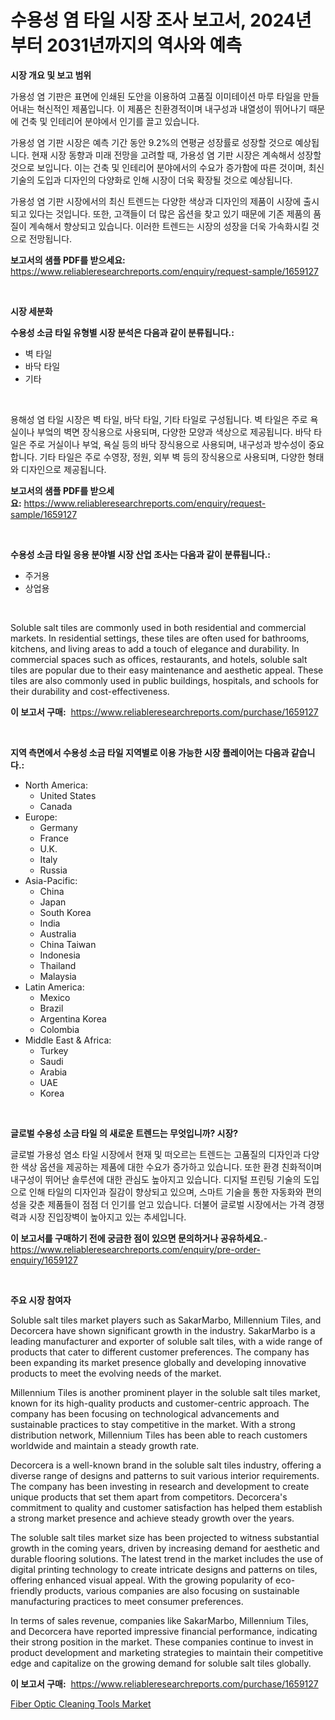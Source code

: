 <p><h1>수용성 염 타일 시장 조사 보고서, 2024년부터 2031년까지의 역사와 예측</h1></p><p><strong>시장 개요 및 보고 범위</strong></p>
<p><p>가용성 염 기판은 표면에 인쇄된 도안을 이용하여 고품질 이미테이션 마루 타일을 만들어내는 혁신적인 제품입니다. 이 제품은 친환경적이며 내구성과 내열성이 뛰어나기 때문에 건축 및 인테리어 분야에서 인기를 끌고 있습니다. </p><p>가용성 염 기판 시장은 예측 기간 동안 9.2%의 연평균 성장률로 성장할 것으로 예상됩니다. 현재 시장 동향과 미래 전망을 고려할 때, 가용성 염 기판 시장은 계속해서 성장할 것으로 보입니다. 이는 건축 및 인테리어 분야에서의 수요가 증가함에 따른 것이며, 최신 기술의 도입과 디자인의 다양화로 인해 시장이 더욱 확장될 것으로 예상됩니다. </p><p>가용성 염 기판 시장에서의 최신 트렌드는 다양한 색상과 디자인의 제품이 시장에 출시되고 있다는 것입니다. 또한, 고객들이 더 많은 옵션을 찾고 있기 때문에 기존 제품의 품질이 계속해서 향상되고 있습니다. 이러한 트렌드는 시장의 성장을 더욱 가속화시킬 것으로 전망됩니다.</p></p>
<p><strong>보고서의 샘플 PDF를 받으세요:</strong> <a href="https://www.reliableresearchreports.com/enquiry/request-sample/1659127">https://www.reliableresearchreports.com/enquiry/request-sample/1659127</a></p>
<p>&nbsp;</p>
<p><strong>시장 세분화</strong></p>
<p><strong>수용성 소금 타일 유형별 시장 분석은 다음과 같이 분류됩니다.:</strong></p>
<p><ul><li>벽 타일</li><li>바닥 타일</li><li>기타</li></ul></p>
<p>&nbsp;</p>
<p><p>용해성 염 타일 시장은 벽 타일, 바닥 타일, 기타 타일로 구성됩니다. 벽 타일은 주로 욕실이나 부엌의 벽면 장식용으로 사용되며, 다양한 모양과 색상으로 제공됩니다. 바닥 타일은 주로 거실이나 부엌, 욕실 등의 바닥 장식용으로 사용되며, 내구성과 방수성이 중요합니다. 기타 타일은 주로 수영장, 정원, 외부 벽 등의 장식용으로 사용되며, 다양한 형태와 디자인으로 제공됩니다.</p></p>
<p><strong>보고서의 샘플 PDF를 받으세요:</strong>&nbsp;<a href="https://www.reliableresearchreports.com/enquiry/request-sample/1659127">https://www.reliableresearchreports.com/enquiry/request-sample/1659127</a></p>
<p>&nbsp;</p>
<p><strong> 수용성 소금 타일 응용 분야별 시장 산업 조사는 다음과 같이 분류됩니다.:</strong></p>
<p><ul><li>주거용</li><li>상업용</li></ul></p>
<p>&nbsp;</p>
<p><p>Soluble salt tiles are commonly used in both residential and commercial markets. In residential settings, these tiles are often used for bathrooms, kitchens, and living areas to add a touch of elegance and durability. In commercial spaces such as offices, restaurants, and hotels, soluble salt tiles are popular due to their easy maintenance and aesthetic appeal. These tiles are also commonly used in public buildings, hospitals, and schools for their durability and cost-effectiveness.</p></p>
<p><strong>이 보고서 구매:</strong>&nbsp; <a href="https://www.reliableresearchreports.com/purchase/1659127">https://www.reliableresearchreports.com/purchase/1659127</a></p>
<p>&nbsp;</p>
<p><strong>지역 측면에서 수용성 소금 타일 지역별로 이용 가능한 시장 플레이어는 다음과 같습니다.:</strong></p>
<p><ul>
    <li>
        North America:
        <ul>
            <li>United States</li>
            <li>Canada</li>
        </ul>
    </li>
    <li>
        Europe:
        <ul>
            <li>Germany</li>
            <li>France</li>
            <li>U.K.</li>
            <li>Italy</li>
            <li>Russia</li>
        </ul>
    </li>
    <li>
        Asia-Pacific:
        <ul>
            <li>China</li>
            <li>Japan</li>
            <li>South Korea</li>
            <li>India</li>
            <li>Australia</li>
            <li>China Taiwan</li>
            <li>Indonesia</li>
            <li>Thailand</li>
            <li>Malaysia</li>
        </ul>
    </li>
    <li>
        Latin America:
        <ul>
            <li>Mexico</li>
            <li>Brazil</li>
            <li>Argentina Korea</li>
            <li>Colombia</li>
        </ul>
    </li>
    <li>
        Middle East & Africa:
        <ul>
            <li>Turkey</li>
            <li>Saudi</li>
            <li>Arabia</li>
            <li>UAE</li>
            <li>Korea</li>
        </ul>
    </li>
    </ul></p>
<p>&nbsp;</p>
<p><strong>글로벌 수용성 소금 타일 의 새로운 트렌드는 무엇입니까? 시장?</strong></p>
<p><p>글로벌 가용성 염소 타일 시장에서 현재 및 떠오르는 트렌드는 고품질의 디자인과 다양한 색상 옵션을 제공하는 제품에 대한 수요가 증가하고 있습니다. 또한 환경 친화적이며 내구성이 뛰어난 솔루션에 대한 관심도 높아지고 있습니다. 디지털 프린팅 기술의 도입으로 인해 타일의 디자인과 질감이 향상되고 있으며, 스마트 기술을 통한 자동화와 편의성을 갖춘 제품들이 점점 더 인기를 얻고 있습니다. 더불어 글로벌 시장에서는 가격 경쟁력과 시장 진입장벽이 높아지고 있는 추세입니다.</p></p>
<p><strong>이 보고서를 구매하기 전에 궁금한 점이 있으면 문의하거나 공유하세요.</strong>- <a href="https://www.reliableresearchreports.com/enquiry/pre-order-enquiry/1659127">https://www.reliableresearchreports.com/enquiry/pre-order-enquiry/1659127</a></p>
<p>&nbsp;</p>
<p><strong>주요 시장 참여자</strong></p>
<p><p>Soluble salt tiles market players such as SakarMarbo, Millennium Tiles, and Decorcera have shown significant growth in the industry. SakarMarbo is a leading manufacturer and exporter of soluble salt tiles, with a wide range of products that cater to different customer preferences. The company has been expanding its market presence globally and developing innovative products to meet the evolving needs of the market.</p><p>Millennium Tiles is another prominent player in the soluble salt tiles market, known for its high-quality products and customer-centric approach. The company has been focusing on technological advancements and sustainable practices to stay competitive in the market. With a strong distribution network, Millennium Tiles has been able to reach customers worldwide and maintain a steady growth rate.</p><p>Decorcera is a well-known brand in the soluble salt tiles industry, offering a diverse range of designs and patterns to suit various interior requirements. The company has been investing in research and development to create unique products that set them apart from competitors. Decorcera's commitment to quality and customer satisfaction has helped them establish a strong market presence and achieve steady growth over the years.</p><p>The soluble salt tiles market size has been projected to witness substantial growth in the coming years, driven by increasing demand for aesthetic and durable flooring solutions. The latest trend in the market includes the use of digital printing technology to create intricate designs and patterns on tiles, offering enhanced visual appeal. With the growing popularity of eco-friendly products, various companies are also focusing on sustainable manufacturing practices to meet consumer preferences.</p><p>In terms of sales revenue, companies like SakarMarbo, Millennium Tiles, and Decorcera have reported impressive financial performance, indicating their strong position in the market. These companies continue to invest in product development and marketing strategies to maintain their competitive edge and capitalize on the growing demand for soluble salt tiles globally.</p></p>
<p><strong>이 보고서 구매:</strong>&nbsp;&nbsp;<a href="https://www.reliableresearchreports.com/purchase/1659127">https://www.reliableresearchreports.com/purchase/1659127</a></p>
<p><p><a href="https://meowing-canidae-761.notion.site/Fiber-Optic-Cleaning-Tools-Market-Size-Focuses-on-Market-Dynamics-In-Depth-Analysis-and-Future-Proj-fac5f643cd6749beb555f56f2de66560">Fiber Optic Cleaning Tools Market</a></p></p>
